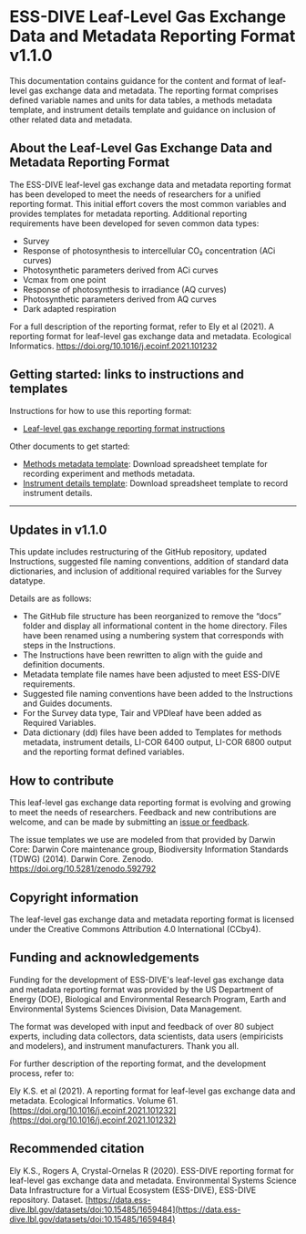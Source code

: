 # ESS-DIVE Leaf-Level Gas Exchange Data and Metadata Reporting Format v1.1.0

This documentation contains guidance for the content and format of leaf-level gas exchange data and metadata. The reporting format comprises defined variable names and units for data tables, a methods metadata template, and instrument details template and guidance on inclusion of other related data and metadata.   

## About the Leaf-Level Gas Exchange Data and Metadata Reporting Format

The ESS-DIVE leaf-level gas exchange data and metadata reporting format has been developed to meet the needs of researchers for a unified reporting format. This initial effort covers the most common variables and provides templates for metadata reporting. Additional reporting requirements have been developed for seven common data types: 
* Survey
* Response of photosynthesis to intercellular CO&#8322; concentration (ACi curves)
* Photosynthetic parameters derived from ACi curves
* Vcmax from one point
* Response of photosynthesis to irradiance (AQ curves)
* Photosynthetic parameters derived from AQ curves
* Dark adapted respiration

For a full description of the reporting format, refer to Ely et al (2021). A reporting format for leaf-level gas exchange data and metadata. Ecological Informatics. https://doi.org/10.1016/j.ecoinf.2021.101232 

## Getting started: links to instructions and templates

Instructions for how to use this reporting format:
- [Leaf-level gas exchange reporting format instructions](instructions.md) 

Other documents to get started:
- [Methods metadata template](templates/methodsMetadataTemplate.xlsx): Download spreadsheet template for recording experiment and methods metadata. 
- [Instrument details template](templates/instrumentDetailsTemplate.xlsx): Download spreadsheet template to record instrument details. 

---
## Updates in v1.1.0
This update includes restructuring of the GitHub repository, updated Instructions, suggested file naming conventions, addition of standard data dictionaries, and inclusion of additional required variables for the Survey datatype. 

Details are as follows:
- The GitHub file structure has been reorganized to remove the “docs” folder and display all informational content in the home directory. Files have been renamed using a numbering system that corresponds with steps in the Instructions. 
- The Instructions have been rewritten to align with the guide and definition documents. 
- Metadata template file names have been adjusted to meet ESS-DIVE requirements.
- Suggested file naming conventions have been added to the Instructions and Guides documents.
- For the Survey data type, Tair and VPDleaf have been added as Required Variables. 
- Data dictionary (dd) files have been added to Templates for methods metadata, instrument details, LI-COR 6400 output, LI-COR 6800 output and the reporting format defined variables. 

## How to contribute 

This leaf-level gas exchange data reporting format is evolving and growing to meet the needs of researchers. Feedback and new contributions are welcome, and can be made by submitting an [issue or feedback](https://github.com/ess-dive-workspace/essdive-leaf-gas-exchange/issues/new/choose).  

The issue templates we use are modeled from that provided by Darwin Core:
Darwin Core maintenance group, Biodiversity Information Standards (TDWG) (2014). Darwin Core. Zenodo. https://doi.org/10.5281/zenodo.592792

## Copyright information

The leaf-level gas exchange data and metadata reporting format is licensed under the Creative Commons Attribution 4.0 International (CCby4).

## Funding and acknowledgements

Funding for the development of ESS-DIVE's leaf-level gas exchange data and metadata reporting format was provided by the US Department of Energy (DOE), Biological and Environmental Research Program, Earth and Environmental Systems Sciences Division, Data Management.

The format was developed with input and feedback of over 80 subject experts, including data collectors, data scientists, data users (empiricists and modelers), and instrument manufacturers. Thank you all. 

For further description of the reporting format, and the development process, refer to:

Ely K.S. et al (2021). A reporting format for leaf-level gas exchange data and metadata. Ecological Informatics. Volume 61.  [https://doi.org/10.1016/j.ecoinf.2021.101232](https://doi.org/10.1016/j.ecoinf.2021.101232)

## Recommended citation

Ely K.S., Rogers A, Crystal-Ornelas R (2020). ESS-DIVE reporting format for leaf-level gas exchange data and metadata. Environmental Systems Science Data Infrastructure for a Virtual Ecosystem (ESS-DIVE), ESS-DIVE repository. Dataset. [https://data.ess-dive.lbl.gov/datasets/doi:10.15485/1659484](https://data.ess-dive.lbl.gov/datasets/doi:10.15485/1659484)
